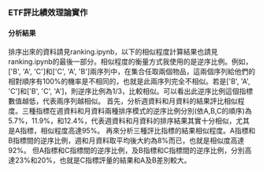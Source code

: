 ### ETF評比績效理論實作
#### 分析結果
排序出來的資料請見ranking.ipynb，以下的相似程度計算結果也請見ranking.ipynb的最後一部分。相似程度的衡量方式我使用的是逆序比例。例如，['B', 'A', 'C']和['C', 'A', 'B']兩序列中，在集合任取兩個物品，這兩個序列給他們的相對順序有100%的機率是不相同的，也就是此兩序列完全不相似。若是['B', 'A', 'C']和['B', 'C', 'A']，則逆序比例為1/3，比較相似。可以看出此逆序比例這個指標數值越低，代表兩序列越相似。
首先，分析週資料和月資料的結果評比相似程度。三種指標在週資料和月資料兩種排序模式的逆序比例分別(依A,B,C的順序)為5.7%，11.9%，和12.4%，代表週資料和月資料的排序結果其實十分相似，尤其是A指標，相似程度高達95%。
再來分析三種評比指標的結果相似程度。A指標和B指標間的逆序比例，週和月資料取平均後大約為8%而已，也就是相似度高達92%。
但A指標和C指標間的逆序比例，及B指標和C指標間的逆序比例，分別高達23%和20%，也就是C指標評量的結果和A及B差別較大。